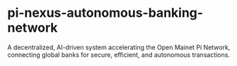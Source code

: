 # pi-nexus-autonomous-banking-network
A decentralized, AI-driven system accelerating the Open Mainet Pi Network, connecting global banks for secure, efficient, and autonomous transactions.
